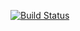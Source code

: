 [![Build Status](https://travis-ci.org/sergeyborov8/lab05.svg?branch=master)](https://travis-ci.org/sergeyborov8/lab05)
